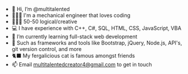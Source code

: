 - 👋 Hi, I’m @multitalented
- 👷🏻‍♀ I'm a mechanical engineer that loves coding
- 👩🏻‍💻 50-50 logical/creative
- 💻 I have experience with C++, C#, SQL, HTML, CSS, JavaScript, VBA
- 🌱 I’m currently learning full-stack web development
- 🌱 Such as frameworks and tools like Bootstrap, jQuery, Node.js, API's, git version control, and more
- 🐈‍⬛ My fergalicious cat is famous amongst friends
- 📫 Email multitalentedcreator4@gmail.com to get in touch

<!---
multitalented/multitalented is a ✨ special ✨ repository because its `README.md` (this file) appears on your GitHub profile.
You can click the Preview link to take a look at your changes.
--->
